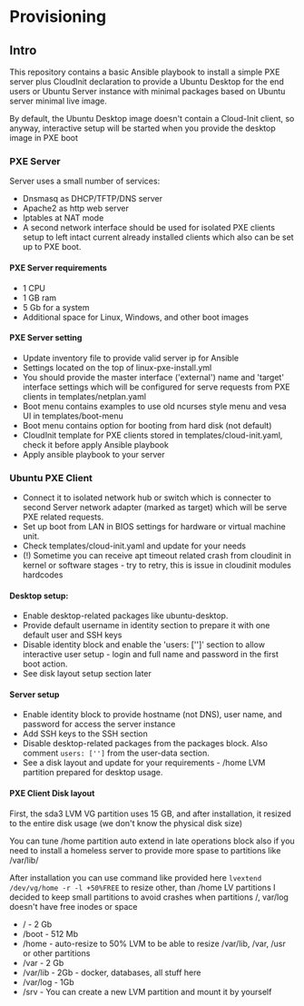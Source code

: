 # Provisioning

## Intro

This repository contains a basic Ansible playbook to install a simple PXE server plus CloudInit declaration to provide a Ubuntu Desktop for the end users or Ubuntu Server instance with minimal packages based on Ubuntu server minimal live image.

By default, the Ubuntu Desktop image doesn't contain a Cloud-Init client, so anyway, interactive setup will be started when you provide the desktop image in PXE boot 

### PXE Server

Server uses a small number of services:

- Dnsmasq as DHCP/TFTP/DNS server
- Apache2 as http web server
- Iptables at NAT mode
- A second network interface should be used for isolated PXE clients setup to left intact current already installed clients which also can be set up to PXE boot.

#### PXE Server requirements

- 1 CPU
- 1 GB ram
- 5 Gb for a system
- Additional space for Linux, Windows, and other boot images

#### PXE Server setting

- Update inventory file to provide valid server ip for Ansible
- Settings located on the top of linux-pxe-install.yml
- You should provide the master interface ('external') name and 'target' interface settings which will be configured for serve requests from PXE clients in templates/netplan.yaml
- Boot menu contains examples to use old ncurses style menu and vesa UI in templates/boot-menu
- Boot menu contains option for booting from hard disk (not default)
- CloudInit template for PXE clients stored in templates/cloud-init.yaml, check it before apply Ansible playbook
- Apply ansible playbook to your server

### Ubuntu PXE Client

- Connect it to isolated network hub or switch which is connecter to second Server network adapter (marked as target) which will be serve PXE related requests.
- Set up boot from LAN in BIOS settings for hardware or virtual machine unit.
- Check templates/cloud-init.yaml and update for your needs
- (!) Sometime you can receive apt timeout related crash from cloudinit in kernel or software stages - try to retry, this is issue in cloudinit modules hardcodes

#### Desktop setup:

- Enable desktop-related packages like ubuntu-desktop.
- Provide default username in identity section to prepare it with one default user and SSH keys 
- Disable identity block and enable the 'users: ['']' section to allow interactive user setup - login and full name and password in the first boot action.
- See disk layout setup section later

#### Server setup

- Enable identity block to provide hostname (not DNS), user name, and password for access the server instance 
- Add SSH keys to the SSH section
- Disable desktop-related packages from the packages block. Also comment ```users: ['']``` from the user-data section.
- See a disk layout and update for your requirements - /home LVM partition prepared for desktop usage.


#### PXE Client Disk layout 

First, the sda3 LVM VG partition uses 15 GB, and after installation, it resized to the entire disk usage (we don't know the physical disk size)

You can tune /home partition auto extend in late operations block also if you need to install a homeless server to provide more spase to partitions like /var/lib/

After installation you can use command like provided here ```lvextend /dev/vg/home -r -l +50%FREE``` to resize other, than /home LV partitions
I decided to keep small partitions to avoid crashes when partitions /, var/log doesn't have free inodes or space

- /        - 2 Gb
- /boot    - 512 Mb
- /home    - auto-resize to 50% LVM to be able to resize /var/lib, /var, /usr or other partitions
- /var     - 2 Gb
- /var/lib - 2Gb - docker, databases, all stuff here
- /var/log - 1Gb
- /srv     - You can create a new LVM partition and mount it by yourself
